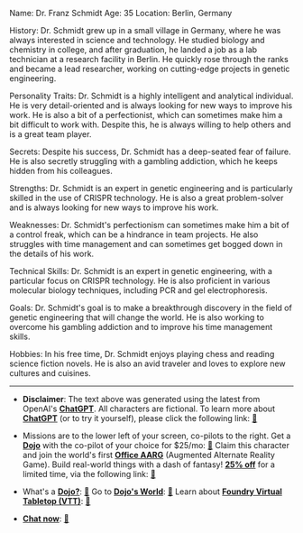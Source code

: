 Name: Dr. Franz Schmidt
Age: 35
Location: Berlin, Germany

History: Dr. Schmidt grew up in a small village in Germany, where he was always interested in science and technology. He studied biology and chemistry in college, and after graduation, he landed a job as a lab technician at a research facility in Berlin. He quickly rose through the ranks and became a lead researcher, working on cutting-edge projects in genetic engineering.

Personality Traits: Dr. Schmidt is a highly intelligent and analytical individual. He is very detail-oriented and is always looking for new ways to improve his work. He is also a bit of a perfectionist, which can sometimes make him a bit difficult to work with. Despite this, he is always willing to help others and is a great team player.

Secrets: Despite his success, Dr. Schmidt has a deep-seated fear of failure. He is also secretly struggling with a gambling addiction, which he keeps hidden from his colleagues.

Strengths: Dr. Schmidt is an expert in genetic engineering and is particularly skilled in the use of CRISPR technology. He is also a great problem-solver and is always looking for new ways to improve his work.

Weaknesses: Dr. Schmidt's perfectionism can sometimes make him a bit of a control freak, which can be a hindrance in team projects. He also struggles with time management and can sometimes get bogged down in the details of his work.

Technical Skills: Dr. Schmidt is an expert in genetic engineering, with a particular focus on CRISPR technology. He is also proficient in various molecular biology techniques, including PCR and gel electrophoresis.

Goals: Dr. Schmidt's goal is to make a breakthrough discovery in the field of genetic engineering that will change the world. He is also working to overcome his gambling addiction and to improve his time management skills.

Hobbies: In his free time, Dr. Schmidt enjoys playing chess and reading science fiction novels. He is also an avid traveler and loves to explore new cultures and cuisines.
 

---
* **Disclaimer**: The text above was generated using the latest from OpenAI's [**ChatGPT**](https://openai.com/blog/chatgpt/).  All characters are fictional.  To learn more about [**ChatGPT**](https://openai.com/blog/chatgpt/) (or to try it yourself), please click the following link: [:closed_book:](https://openai.com/blog/chatgpt/)

* Missions are to the lower left of your screen, co-pilots to the right. Get a [**Dojo**](https://workmates.live/marketplace) with the co-pilot of your choice for $25/mo: [:green_book:](https://workmates.live/marketplace) Claim this character and join the world's first [**Office AARG**](https://dojos.world) (Augmented Alternate Reality Game). Build real-world things with a dash of fantasy! [**25% off**](https://blog.workmates.live/deal-on-a-dojo) for a limited time, via the following link: [:green_book:](https://blog.workmates.live/deal-on-a-dojo) 

* What's a [**Dojo?**](https://workdojos.com): [:blue_book:](https://workdojos.com)  Go to [**Dojo's World**](https://dojos.world): [:blue_book:](https://dojos.world)  Learn about [**Foundry Virtual Tabletop (VTT)**](https://foundryvtt.com): [:closed_book:](https://foundryvtt.com/)

* [**Chat now**](https://chat.workmates.live/channel/support): [:ledger:](https://chat.workmates.live/channel/support)
